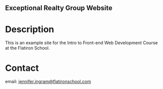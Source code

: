 Exceptional Realty Group Website
---

# Description

This is an example site for the Intro to Front-end Web Development Course at the Flatiron School.

# Contact

email: jennifer.ingram@flatironschool.com
